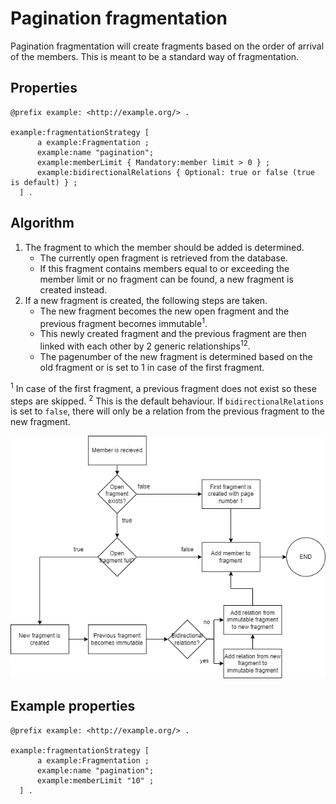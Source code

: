 # Pagination fragmentation

Pagination fragmentation will create fragments based on the order of arrival of the members.
This is meant to be a standard way of fragmentation.

## Properties

  ```ttl
  @prefix example: <http://example.org/> .
  
  example:fragmentationStrategy [
        a example:Fragmentation ;
        example:name "pagination";
        example:memberLimit { Mandatory:member limit > 0 } ;
        example:bidirectionalRelations { Optional: true or false (true is default) } ;
    ] .
  ```

## Algorithm

1. The fragment to which the member should be added is determined.
    - The currently open fragment is retrieved from the database.
    - If this fragment contains members equal to or exceeding the member limit or no fragment can be found, a new
      fragment is created instead.
2. If a new fragment is created, the following steps are taken.
    - The new fragment becomes the new open fragment and the previous fragment becomes immutable<sup>1</sup>.
    - This newly created fragment and the previous fragment are then linked with each other by 2 generic
      relationships<sup>1</sup><sup>2</sup>.
    - The pagenumber of the new fragment is determined based on the old fragment or is set to 1 in case of the first
      fragment.

<sup>1</sup> In case of the first fragment, a previous fragment does not exist so these steps are skipped.
<sup>2</sup> This is the default behaviour. If `bidirectionalRelations` is set to `false`, there will only be a relation
from the previous fragment to the new fragment.

![](content/paginationAlgorithm.png)

## Example properties

  ```ttl
  @prefix example: <http://example.org/> .
  
  example:fragmentationStrategy [
        a example:Fragmentation ;
        example:name "pagination";
        example:memberLimit "10" ;
    ] .
  ```
